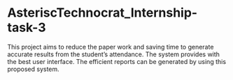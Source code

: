 # AsteriscTechnocrat_Internship-task-3
This project aims to reduce the paper work and saving time to generate accurate results from the student’s attendance. The system provides with the best user interface. The efficient reports can be generated by using this proposed system.
